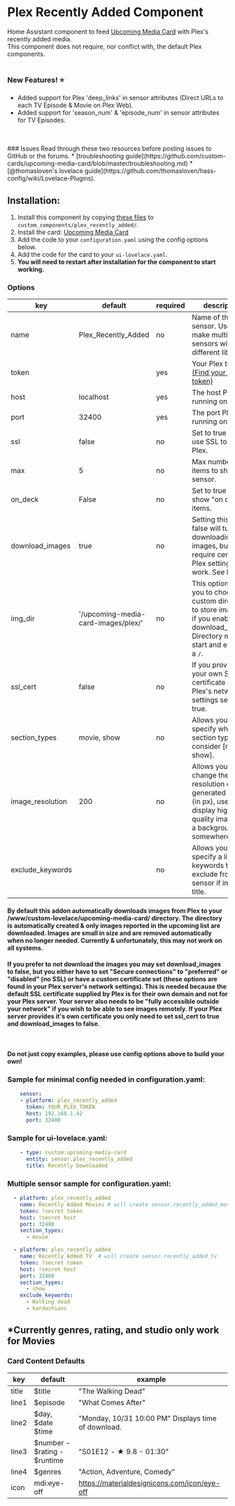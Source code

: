 # Plex Recently Added Component

Home Assistant component to feed [Upcoming Media Card](https://github.com/custom-cards/upcoming-media-card) with
Plex's recently added media.</br>
This component does not require, nor conflict with, the default Plex components.</br></br>

### **New Features! ⭐**
* Added support for Plex 'deep_links' in sensor attributes (Direct URLs to each TV Episode & Movie on Plex Web).
* Added support for 'season_num' & 'episode_num' in sensor attributes for TV Episodes.
<br>
<br>
### Issues
Read through these two resources before posting issues to GitHub or the forums.
* [troubleshooting guide](https://github.com/custom-cards/upcoming-media-card/blob/master/troubleshooting.md)
* [@thomasloven's lovelace guide](https://github.com/thomasloven/hass-config/wiki/Lovelace-Plugins).

## Installation:
1. Install this component by copying [these files](https://github.com/custom-components/sensor.plex_recently_added/tree/master/custom_components/plex_recently_added) to `custom_components/plex_recently_added/`.
2. Install the card: [Upcoming Media Card](https://github.com/custom-cards/upcoming-media-card)
3. Add the code to your `configuration.yaml` using the config options below.
4. Add the code for the card to your `ui-lovelace.yaml`.
5. **You will need to restart after installation for the component to start working.**

### Options

| key              | default                             | required | description                                                                                                                                    |
| ---------------- | ----------------------------------- | -------- | ---------------------------------------------------------------------------------------------------------------------------------------------- |
| name             | Plex_Recently_Added                 | no       | Name of the sensor. Useful to make multiple sensors with different libraries.                                                                  |
| token            |                                     | yes      | Your Plex token [(Find your Plex token)](https://support.plex.tv/articles/204059436-finding-an-authentication-token-x-plex-token/)             |
| host             | localhost                           | yes      | The host Plex is running on.                                                                                                                   |
| port             | 32400                               | yes      | The port Plex is running on.                                                                                                                   |
| ssl              | false                               | no       | Set to true if you use SSL to access Plex.                                                                                                     |
| max              | 5                                   | no       | Max number of items to show in sensor.                                                                                                         |
| on_deck          | False                               | no       | Set to true to show "on deck" items.                                                                                                           |
| download_images  | true                                | no       | Setting this to false will turn off downloading of images, but will require certain Plex settings to work. See below.                          |
| img_dir          | '/upcoming-media-card-images/plex/' | no       | This option allows you to choose a custom directory to store images in if you enable download_images. Directory must start and end with a `/`. |
| ssl_cert         | false                               | no       | If you provide your own SSL certificate in Plex's network settings set this to true.                                                           |
| section_types    | movie, show                         | no       | Allows you to specify which section types to consider [movie, show].                                                                           |
| image_resolution | 200                                 | no       | Allows you to change the resolution of the generated images (in px), useful to display higher quality images as a background somewhere.        |
| exclude_keywords |                                     | no       | Allows you to specify a list of keywords to be exclude from the sensor if in the title.                                                        |

#### By default this addon automatically downloads images from Plex to your /www/custom-lovelace/upcoming-media-card/ directory. The directory is automatically created & only images reported in the upcoming list are downloaded. Images are small in size and are removed automatically when no longer needed. Currently & unfortunately, this may not work on all systems.

#### If you prefer to not download the images you may set download_images to false, but you either have to set "Secure connections" to "preferred" or "disabled" (no SSL) or have a custom certificate set (these options are found in your Plex server's network settings). This is needed because the default SSL certificate supplied by Plex is for their own domain and not for your Plex server. Your server also needs to be "fully accessible outside your network" if you wish to be able to see images remotely. If your Plex server provides it's own certificate you only need to set ssl_cert to true and download_images to false.

</br></br>
**Do not just copy examples, please use config options above to build your own!**
### Sample for minimal config needed in configuration.yaml:
```yaml
    sensor:
    - platform: plex_recently_added
      token: YOUR_PLEX_TOKEN
      host: 192.168.1.42
      port: 32400
```
### Sample for ui-lovelace.yaml:
```yaml
    - type: custom:upcoming-media-card
      entity: sensor.plex_recently_added
      title: Recently Downloaded
```
### Multiple sensor sample for configuration.yaml:
```yaml
  - platform: plex_recently_added
    name: Recently Added Movies # will create sensor.recently_added_movies
    token: !secret token
    host: !secret host
    port: 32400
    section_types:
      - movie

  - platform: plex_recently_added
    name: Recently Added TV  # will create sensor.recently_added_tv
    token: !secret token
    host: !secret host
    port: 32400
    section_types:
      - show
    exclude_keywords:
      - Walking dead
      - kardashians
```

## \*Currently genres, rating, and studio only work for Movies
### Card Content Defaults

| key   | default                      | example                                             |
| ----- | ---------------------------- | --------------------------------------------------- |
| title | $title                       | "The Walking Dead"                                  |
| line1 | $episode                     | "What Comes After"                                  |
| line2 | $day, $date $time            | "Monday, 10/31 10:00 PM" Displays time of download. |
| line3 | $number - $rating - $runtime | "S01E12 - ★ 9.8 - 01:30"                            |
| line4 | $genres                      | "Action, Adventure, Comedy"                         |
| icon  | mdi:eye-off                  | https://materialdesignicons.com/icon/eye-off        |
